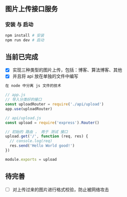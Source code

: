 ## 图片上传接口服务
### 安装 与 启动
```bash
npm install # 安装
npm run dev # 启动
```

## 当前已完成

* [x] 实现三种类型的图片上传，包括：博客、算法博客、其他
* [x] 并且将 api 放在单独的文件中编写

```javascript
在 node 中分离 js 文件的技术

// app.js
// 导入分类好的接口
const uploadRouter = require('./api/upload')
app.use(uploadRouter)

// api/upload.js
const upload = require('express').Router()

// 初始的 路由 ， 用于 测试 接口
upload.get('/', function (req, res) {
  // console.log(req)
  res.send('Hello World good!')
})

module.exports = upload
```



## 待完善

* [ ] 对上传过来的图片进行格式校验，防止被网络攻击
